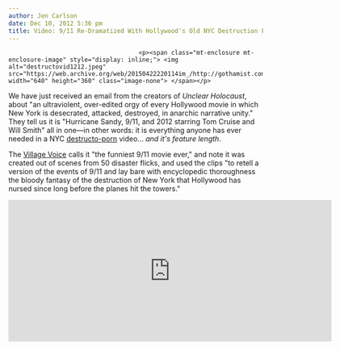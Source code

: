 ```yaml
---
author: Jen Carlson
date: Dec 10, 2012 5:36 pm
title: Video: 9/11 Re-Dramatized With Hollywood's Old NYC Destruction Footage
---
```


	
										<p><span class="mt-enclosure mt-enclosure-image" style="display: inline;"> <img alt="destructovid1212.jpeg" src="https://web.archive.org/web/20150422220114im_/http://gothamist.com/attachments/arts_jen/destructovid1212.jpeg" width="640" height="360" class="image-none"> </span></p>

<p>We have just received an email from the creators of <em>Unclear Holocaust</em>, about &quot;an ultraviolent, over-edited orgy of every Hollywood movie in which New York is desecrated, attacked, destroyed, in anarchic narrative unity.&quot; They tell us it is &quot;Hurricane Sandy, 9/11, and 2012 starring Tom Cruise and Will Smith&quot; all in one&#x2014;in other words: it is everything anyone has ever needed in a NYC <a href="https://web.archive.org/web/20150422220114/http://gothamist.com/tags/destructoporn">destructo-porn</a> video... <em>and it&apos;s feature length</em>. </p>

<p>The <a href="https://web.archive.org/web/20150422220114/http://blogs.villagevoice.com/runninscared/2012/10/the_funniest_91.php">Village Voice</a> calls it &quot;the funniest 9/11 movie ever,&quot; and note it was created out of scenes from 50 disaster flicks, and used the clips &quot;to retell a version of the events of 9/11 and lay bare with encyclopedic thoroughness the bloody fantasy of the destruction of New York that Hollywood has nursed since long before the planes hit the towers.&quot;</p>

<p><iframe src="https://web.archive.org/web/20150422220114if_/http://player.vimeo.com/video/42724320?title=0&amp;byline=0&amp;portrait=0&amp;badge=0&amp;color=ffffff" width="640" height="281" frameborder="0" webkitallowfullscreen="" mozallowfullscreen="" allowfullscreen></iframe></p>					
										
									
				